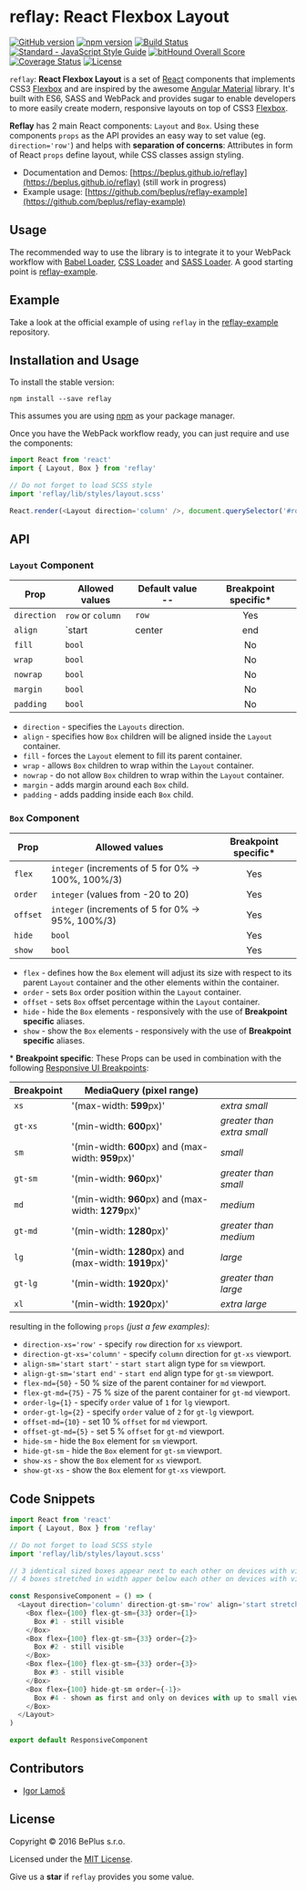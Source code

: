 # reflay: React Flexbox Layout

[![GitHub version](https://badge.fury.io/gh/beplus%2Freflay.svg)](https://badge.fury.io/gh/beplus%2Freflay)
[![npm version](https://badge.fury.io/js/reflay.svg)](https://badge.fury.io/js/reflay)
[![Build Status](https://travis-ci.org/beplus/reflay.svg)](https://travis-ci.org/beplus/reflay)
[![Standard - JavaScript Style Guide](https://img.shields.io/badge/code%20style-standard-brightgreen.svg)](http://standardjs.com/)
[![bitHound Overall Score](https://www.bithound.io/github/beplus/reflay/badges/score.svg)](https://www.bithound.io/github/beplus/reflay)
[![Coverage Status](https://coveralls.io/repos/github/beplus/reflay/badge.svg?branch=master)](https://coveralls.io/github/beplus/reflay?branch=master)
[![License](http://img.shields.io/:license-mit-blue.svg)](http://doge.mit-license.org)

`reflay`: **React Flexbox Layout** is a set of [React](https://facebook.github.io/react) components that implements 
CSS3 [Flexbox](http://www.w3.org/TR/css3-flexbox/) and are inspired by the awesome 
[Angular Material](https://material.angularjs.org/latest/layout/introduction) library. It's built with ES6, SASS 
and WebPack and provides sugar to enable developers to more easily create modern, responsive layouts on top of 
CSS3 [Flexbox](http://www.w3.org/TR/css3-flexbox/).

**Reflay** has 2 main React components: `Layout` and `Box`. Using these components `props` as the API provides an easy 
way to set value (eg. `direction='row'`) and helps with **separation of concerns**: Attributes in form of React `props` 
define layout, while CSS classes assign styling.

- Documentation and Demos: [https://beplus.github.io/reflay](https://beplus.github.io/reflay) (still work in progress)
- Example usage: [https://github.com/beplus/reflay-example](https://github.com/beplus/reflay-example)

## Usage
The recommended way to use the library is to integrate it to your WebPack workflow with 
[Babel Loader](https://github.com/babel/babel-loader), [CSS Loader](https://github.com/webpack/css-loader) and
[SASS Loader](https://github.com/jtangelder/sass-loader). A good starting point is 
[reflay-example](https://github.com/beplus/reflay-example).

## Example
Take a look at the official example of using `reflay` in the [reflay-example](https://github.com/beplus/reflay-example) 
repository.

## Installation and Usage
To install the stable version:

```
npm install --save reflay
```

This assumes you are using [npm](https://www.npmjs.com) as your package manager.

Once you have the WebPack workflow ready, you can just require and use the components:
```js
import React from 'react'
import { Layout, Box } from 'reflay'
 
// Do not forget to load SCSS style 
import 'reflay/lib/styles/layout.scss' 
 
React.render(<Layout direction='column' />, document.querySelector('#root'))
```

## API

### `Layout` Component

| Prop          | Allowed values                                                           | Default value --| Breakpoint specific* |
| ------------- | ------------------------------------------------------------------------ |-----------------|:--------------------:|
| `direction`   | `row` or `column`                                                        | `row`           | Yes                  |
| `align`       | `start|center|end|space-around|space-between` `start|center|end|stretch` | `start stretch` | Yes                  |
| `fill`        | `bool`                                                                   |                 | No                   |
| `wrap`        | `bool`                                                                   |                 | No                   |
| `nowrap`      | `bool`                                                                   |                 | No                   |
| `margin`      | `bool`                                                                   |                 | No                   |
| `padding`     | `bool`                                                                   |                 | No                   |

- `direction` - specifies the `Layouts` direction.
- `align` - specifies how `Box` children will be aligned inside the `Layout` container.
- `fill` - forces the `Layout` element to fill its parent container.
- `wrap` - allows `Box` children to wrap within the `Layout` container.
- `nowrap` - do not allow `Box` children to wrap within the `Layout` container.
- `margin` - adds margin around each `Box` child.
- `padding` - adds padding inside each `Box` child.

### `Box` Component

| Prop      | Allowed values                                      | Breakpoint specific* |
| --------- | --------------------------------------------------- |:--------------------:|
| `flex`    | `integer` (increments of 5 for 0% -> 100%, 100%/3)  | Yes                  |
| `order`   | `integer` (values from -20 to 20)                   | Yes                  |
| `offset`  | `integer` (increments of 5 for 0% -> 95%, 100%/3)   | Yes                  |
| `hide`    | `bool`                                              | Yes                  |
| `show`    | `bool`                                              | Yes                  |

- `flex` - defines how the `Box` element will adjust its size with respect to its parent `Layout` container and the other
elements within the container.
- `order` - sets `Box` order position within the `Layout` container.
- `offset` - sets `Box` offset percentage within the `Layout` container.
- `hide` - hide the `Box` elements - responsively with the use of **Breakpoint specific** aliases.
- `show` - show the `Box` elements - responsively with the use of **Breakpoint specific** aliases.

\* **Breakpoint specific**: These Props can be used in combination with the following 
[Responsive UI Breakpoints](https://material.google.com/layout/responsive-ui.html#responsive-ui-breakpoints):

| Breakpoint | MediaQuery (pixel range)                              |                            |
| ---------- | ----------------------------------------------------- |----------------------------|
| `xs`       | '(max-width: **599**px)'                              | _extra small_              |
| `gt-xs`    | '(min-width: **600**px)'                              | _greater than extra small_ |
| `sm`       | '(min-width: **600**px) and (max-width: **959**px)'   | _small_                    |
| `gt-sm`    | '(min-width: **960**px)'                              | _greater than small_       |
| `md`       | '(min-width: **960**px) and (max-width: **1279**px)'  | _medium_                   |
| `gt-md`    | '(min-width: **1280**px)'                             | _greater than medium_      |
| `lg`       | '(min-width: **1280**px) and (max-width: **1919**px)' | _large_                    |
| `gt-lg`    | '(min-width: **1920**px)'                             | _greater than large_       |
| `xl`       | '(min-width: **1920**px)'                             | _extra large_              |

resulting in the following `props` _(just a few examples)_:
- `direction-xs='row'` - specify `row` direction for `xs` viewport.
- `direction-gt-xs='column'` - specify `column` direction for `gt-xs` viewport.
- `align-sm='start start'` - `start start` align type for `sm` viewport.
- `align-gt-sm='start end'` - `start end` align type for `gt-sm` viewport.
- `flex-md={50}` - 50 % size of the parent container for `md` viewport. 
- `flex-gt-md={75}` - 75 % size of the parent container for `gt-md` viewport.
- `order-lg={1}` - specify `order` value of `1` for `lg` viewport.
- `order-gt-lg={2}` - specify `order` value of `2` for `gt-lg` viewport.
- `offset-md={10}` - set 10 % `offset` for `md` viewport. 
- `offset-gt-md={5}` - set 5 % `offset` for `gt-md` viewport.
- `hide-sm` - hide the `Box` element for `sm` viewport.
- `hide-gt-sm` - hide the `Box` element for `gt-sm` viewport.
- `show-xs` - show the `Box` element for `xs` viewport.
- `show-gt-xs` - show the `Box` element for `gt-xs` viewport.

## Code Snippets
```js
import React from 'react'
import { Layout, Box } from 'reflay'
 
// Do not forget to load SCSS style 
import 'reflay/lib/styles/layout.scss' 
 
// 3 identical sized boxes appear next to each other on devices with viewport of `960px` min.
// 4 boxes stretched in width apper below each other on devices with viewport of `959px` max.
 
const ResponsiveComponent = () => (
  <Layout direction='column' direction-gt-sm='row' align='start stretch' align-gt-sm='center start'>
    <Box flex={100} flex-gt-sm={33} order={1}>
      Box #1 - still visible
    </Box>
    <Box flex={100} flex-gt-sm={33} order={2}>
      Box #2 - still visible
    </Box>
    <Box flex={100} flex-gt-sm={33} order={3}>
      Box #3 - still visible
    </Box>
    <Box flex={100} hide-gt-sm order={-1}>
      Box #4 - shown as first and only on devices with up to small viewport size.
    </Box>
  </Layout>
)
 
export default ResponsiveComponent
```

## Contributors
- [Igor Lamoš](https://github.com/igorlamos)

## License
Copyright © 2016 BePlus s.r.o.

Licensed under the [MIT License](http://doge.mit-license.org). 

Give us a **star** if `reflay` provides you some value.
